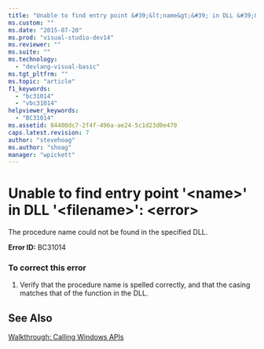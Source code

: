 ```yaml
---
title: "Unable to find entry point &#39;&lt;name&gt;&#39; in DLL &#39;&lt;filename&gt;&#39;: &lt;error&gt; | Microsoft Docs"
ms.custom: ""
ms.date: "2015-07-20"
ms.prod: "visual-studio-dev14"
ms.reviewer: ""
ms.suite: ""
ms.technology: 
  - "devlang-visual-basic"
ms.tgt_pltfrm: ""
ms.topic: "article"
f1_keywords: 
  - "bc31014"
  - "vbc31014"
helpviewer_keywords: 
  - "BC31014"
ms.assetid: 84400dc7-2f4f-496a-ae24-5c1d23d0e470
caps.latest.revision: 7
author: "stevehoag"
ms.author: "shoag"
manager: "wpickett"
---
```

# Unable to find entry point &#39;&lt;name&gt;&#39; in DLL &#39;&lt;filename&gt;&#39;: &lt;error&gt;
The procedure name could not be found in the specified DLL.  
  
 **Error ID:** BC31014  
  
### To correct this error  
  
1.  Verify that the procedure name is spelled correctly, and that the casing matches that of the function in the DLL.  
  
## See Also  
 [Walkthrough: Calling Windows APIs](../../visual-basic/programming-guide/com-interop/walkthrough-calling-windows-apis.md)
